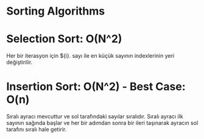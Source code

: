 # Sorting Algorithms

# Selection Sort: O(N^2)
Her bir iterasyon için ${i}. sayı ile en küçük sayının indexlerinin yeri değiştirilir.

# Insertion Sort: O(N^2) - Best Case: O(n)
Sıralı ayracı mevcuttur ve sol tarafındaki sayılar sıralıdır. Sıralı ayracı ilk sayının sağında başlar ve her bir adımdan sonra bir ileri taşınarak ayracın sol tarafını sıralı hale getirir.